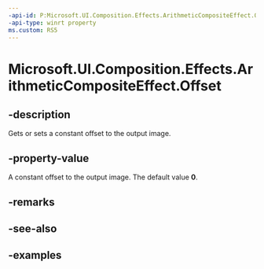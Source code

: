 ```yaml
---
-api-id: P:Microsoft.UI.Composition.Effects.ArithmeticCompositeEffect.Offset
-api-type: winrt property
ms.custom: RS5
---
```


<!-- Property syntax.
public float Offset { get;  set; }
-->

# Microsoft.UI.Composition.Effects.ArithmeticCompositeEffect.Offset

## -description
Gets or sets a constant offset to the output image.

## -property-value
A constant offset to the output image. The default value **0**.

## -remarks

## -see-also

## -examples

